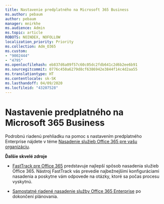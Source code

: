 ```yaml
---
title: Nastavenie predplatného na Microsoft 365 Business
ms.author: pebaum
author: pebaum
manager: mnirkhe
ms.audience: Admin
ms.topic: article
ROBOTS: NOINDEX, NOFOLLOW
localization_priority: Priority
ms.collection: Adm_O365
ms.custom:
- "9002444"
- "4795"
ms.openlocfilehash: eb837d6a09f57c60c05dc2fdb641c2d6b2ee6b91
ms.sourcegitcommit: 0776c450a6279d8cf6386942e3844f14c4d2aa55
ms.translationtype: HT
ms.contentlocale: sk-SK
ms.lasthandoff: 04/09/2020
ms.locfileid: "43207528"
---
```

# <a name="set-up-a-microsoft-365-business-subscription"></a>Nastavenie predplatného na Microsoft 365 Business

Podrobnú riadenú prehliadku na pomoc s nastavením predplatného Enterprise nájdete v téme [Nasadenie služieb Office 365 pre vašu organizáciu](https://docs.microsoft.com/office365/enterprise/setup-overview-for-enterprises).

**Ďalšie skvelé zdroje**

- [FastTrack pre Office 365](https://docs.microsoft.com/fasttrack/O365-fasttrack-benefit-for-office-365) predstavuje najlepší spôsob nasadenia služieb Office 365. Nástroj FastTrack vás prevedie najbežnejšími konfiguráciami nasadenia a poskytne vám odpovede na otázky, ktoré sa počas procesu vyskytnú. 

- [Samostatné riadené nasadenie služby Office 365 Enterprise](https://docs.microsoft.com/office365/enterprise/setup-overview-for-enterprises#do-it-yourself-guided-deployment-of-office-365-enterprise) po dokončení plánovania. 
